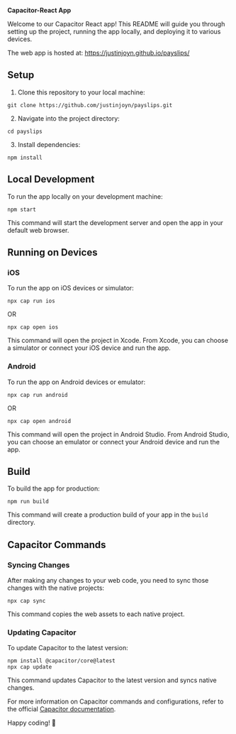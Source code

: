 **Capacitor-React App**

Welcome to our Capacitor React app! This README will guide you through setting up the project, running the app locally, and deploying it to various devices.

The web app is hosted at: https://justinjoyn.github.io/payslips/

## Setup

1. Clone this repository to your local machine:

```
git clone https://github.com/justinjoyn/payslips.git
```

2. Navigate into the project directory:

```
cd payslips
```

3. Install dependencies:

```
npm install
```

## Local Development

To run the app locally on your development machine:

```
npm start
```

This command will start the development server and open the app in your default web browser.

## Running on Devices

### iOS

To run the app on iOS devices or simulator:

```
npx cap run ios
```

OR

```
npx cap open ios
```

This command will open the project in Xcode. From Xcode, you can choose a simulator or connect your iOS device and run the app.

### Android

To run the app on Android devices or emulator:

```
npx cap run android
```

OR

```
npx cap open android
```

This command will open the project in Android Studio. From Android Studio, you can choose an emulator or connect your Android device and run the app.

## Build

To build the app for production:

```
npm run build
```

This command will create a production build of your app in the `build` directory.

## Capacitor Commands

### Syncing Changes

After making any changes to your web code, you need to sync those changes with the native projects:

```
npx cap sync
```

This command copies the web assets to each native project.

### Updating Capacitor

To update Capacitor to the latest version:

```
npm install @capacitor/core@latest
npx cap update
```

This command updates Capacitor to the latest version and syncs native changes.

For more information on Capacitor commands and configurations, refer to the official [Capacitor documentation](https://capacitorjs.com/docs).

Happy coding! 🚀
